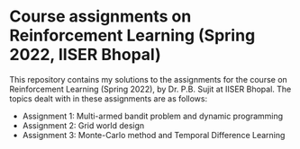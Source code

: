 # Course assignments on Reinforcement Learning (Spring 2022, IISER Bhopal)
This repository contains my solutions to the assignments for the course on Reinforcement Learning (Spring 2022), by Dr. P.B. Sujit at IISER Bhopal. The topics dealt with in these assignments are as follows:<br>
- Assignment 1: Multi-armed bandit problem and dynamic programming<br>
- Assignment 2: Grid world design<br>
- Assignment 3: Monte-Carlo method and Temporal Difference Learning<br>

